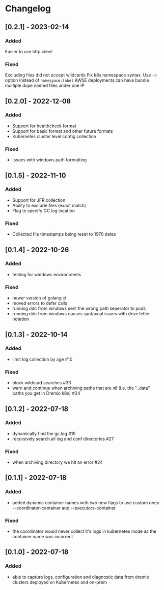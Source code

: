 # Changelog

## [0.2.1] - 2023-02-14
### Added
  Easier to use http client

  ### Fixed
  Excluding files did not accept wildcards
  Fix k8s namespace syntax. Use `-n` option instead of `namespace:label`
  AWSE deployments can have bundle multiple dupe named files under one IP

## [0.2.0] - 2022-12-08
### Added
- Support for healthcheck format
- Support for basic format and other future formats
- Kubernetes cluster level config collection

### Fixed
- Issues with windows path formatting

## [0.1.5] - 2022-11-10
### Added
- Support for JFR collection
- Ability to exclude files (exact match)
- Flag to specify GC log location

### Fixed
- Collected file timestamps being reset to 1970 dates

## [0.1.4] - 2022-10-26
### Added
- testing for windows environments
### Fixed
- newer version of golang ci
- moved errors to defer calls
- running ddc from windows sent the wrong path seperator to pods
- running ddc from windows causes syntaxual issues with drive letter notation


## [0.1.3] - 2022-10-14
### Added
-  limit log collection by age #10
### Fixed
- block wildcard searches #33
- warn and continue when archiving paths that are nil (i.e. the "..data" paths you get in Dremio k8s) #34

## [0.1.2] - 2022-07-18
### Added
- dynamically find the gc.log #19
- recursively search all log and conf directories #27
### Fixed
- when archiving directory we hit an error #24

## [0.1.1] - 2022-07-18
### Added
- added dynamic container names with two new flags to use custom ones --coordinator-container and --executors-container
### Fixed
- the coordinator would never collect it's logs in kubernetes mode as the container name was incorrect

## [0.1.0] - 2022-07-18
### Added
- able to capture logs, configuration and diagnostic data from dremio clusters deployed on Kubernetes and on-prem
